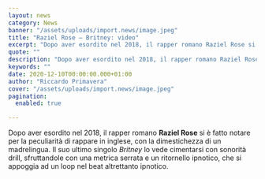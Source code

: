 ```yaml
---
layout: news
category: News
banner: "/assets/uploads/import.news/image.jpeg"
title: "Raziel Rose – Britney: video"
excerpt: "Dopo aver esordito nel 2018, il rapper romano Raziel Rose si è fatto notare per la peculiarità di rappare in inglese, con la dimestichezza di un madrelingua. Il suo ultimo singolo Britney lo vede cimentarsi con sonorità drill, sfruttandole con una metrica serrata e un ritornello ipnotico, che si appoggia ad un loop nel beat [&hellip"
quote: ""
description: "Dopo aver esordito nel 2018, il rapper romano Raziel Rose si è fatto notare per la peculiarità di rappare in inglese, con la dimestichezza di un madrelingua. Il suo ultimo singolo Britney lo vede cimentarsi con sonorità drill, sfruttandole con una metrica serrata e un ritornello ipnotico, che si appoggia ad un loop nel beat [&hellip"
keywords: ""
date: 2020-12-10T00:00:00.000+01:00
author: "Riccardo Primavera"
cover: "/assets/uploads/import.news/image.jpeg"
pagination:
  enabled: true

---
```


Dopo aver esordito nel 2018, il rapper romano **Raziel Rose** si è fatto notare per la peculiarità di rappare in inglese, con la dimestichezza di un madrelingua. Il suo ultimo singolo _Britney_ lo vede cimentarsi con sonorità drill, sfruttandole con una metrica serrata e un ritornello ipnotico, che si appoggia ad un loop nel beat altrettanto ipnotico.